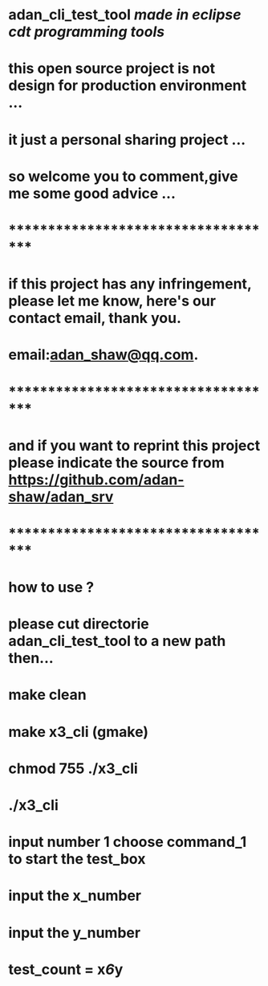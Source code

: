 # adan_cli_test_tool ***made in eclipse cdt programming tools***
# this open source project is not design for production environment ...
# it just a personal sharing project ...
# so welcome you to comment,give me some good advice ...
# ***********************************
# if this project has any infringement, please let me know, here's our contact email, thank you.
# email:adan_shaw@qq.com.
# ***********************************
# and if you want to reprint this project please indicate the source from https://github.com/adan-shaw/adan_srv
# ***********************************
# how to use ?
# please cut directorie adan_cli_test_tool to a new path then...
# make clean
# make x3_cli (gmake)
# chmod 755 ./x3_cli
# ./x3_cli
# input number 1 choose command_1 to start the test_box
# input the x_number
# input the y_number
# test_count = x*6*y
# 
